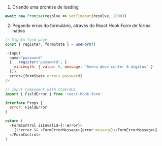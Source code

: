 1. Criando uma promise de loading
```js
await new Promise(resolve => setTimeout(resolve, 2000))
```

2. Pegando erros do formulário, através do React Hook Form de forma nativa
```js 
// SignIn form page
const { register, formState } = useForm()

 <Input
  name="password"
  {...register('password', {
    minLength: { value: 6, message: 'Senha deve conter 6 dígitos' }
  })}
  error={formState.errors.password}
/>

// Input Component with ChakraUi
import { FieldError } from 'react-hook-form'

interface Props {
  error: FieldError
}

return (
  <FormControl isInvalid={!!error}>
    {!!error && <FormErrorMessage>{error.message}</FormErrorMessage>}
  </FormControl>
)
```